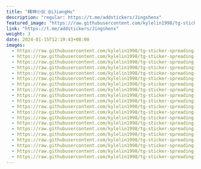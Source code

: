 ```yaml
---
title: "精神小伙 @iJiangHu"
description: "regular: https://t.me/addstickers/Jingshenx"
featured_image: "https://raw.githubusercontent.com/kylelin1998/tg-sticker-spreading-worldwide-images/main/img/6e664ed0-c685-4276-bf44-b3039131b5a7.jpg"
link: "https://t.me/addstickers/Jingshenx"
weight: 3
date: 2024-01-15T12:19:43+08:00
images:
  - https://raw.githubusercontent.com/kylelin1998/tg-sticker-spreading-worldwide-images/main/img/6e664ed0-c685-4276-bf44-b3039131b5a7.jpg
  - https://raw.githubusercontent.com/kylelin1998/tg-sticker-spreading-worldwide-images/main/img/6e8fdd1a-8c87-4e8c-b096-f4d2f1e97d3f.jpg
  - https://raw.githubusercontent.com/kylelin1998/tg-sticker-spreading-worldwide-images/main/img/5d219f52-b21a-48dd-b5df-637086bd3046.jpg
  - https://raw.githubusercontent.com/kylelin1998/tg-sticker-spreading-worldwide-images/main/img/f4027f3a-d454-4077-a362-b968127bdae0.jpg
  - https://raw.githubusercontent.com/kylelin1998/tg-sticker-spreading-worldwide-images/main/img/d0b8d9da-9592-42c5-b1bf-ba455a7c3f32.jpg
  - https://raw.githubusercontent.com/kylelin1998/tg-sticker-spreading-worldwide-images/main/img/1d8307ab-ca05-45f1-9575-fa4dd73f8ce9.jpg
  - https://raw.githubusercontent.com/kylelin1998/tg-sticker-spreading-worldwide-images/main/img/62d0ba63-3581-40d0-a734-dd9fabf832f1.jpg
  - https://raw.githubusercontent.com/kylelin1998/tg-sticker-spreading-worldwide-images/main/img/0f97f2b3-3d43-412c-865c-41f6ededd91e.jpg
  - https://raw.githubusercontent.com/kylelin1998/tg-sticker-spreading-worldwide-images/main/img/13308abf-4d6f-4d4e-8b27-e542ab61c69a.jpg
  - https://raw.githubusercontent.com/kylelin1998/tg-sticker-spreading-worldwide-images/main/img/0fbc6553-a4db-451f-b810-6e314f2c7fdc.jpg
  - https://raw.githubusercontent.com/kylelin1998/tg-sticker-spreading-worldwide-images/main/img/002860e3-00f8-4647-ba42-19f5cc6b8a89.jpg
  - https://raw.githubusercontent.com/kylelin1998/tg-sticker-spreading-worldwide-images/main/img/38c8cc53-f581-4d85-b23c-f1ba2aeb22a1.jpg
  - https://raw.githubusercontent.com/kylelin1998/tg-sticker-spreading-worldwide-images/main/img/1c40dd73-b7da-4d26-bc0e-9cf69b101cdf.jpg
  - https://raw.githubusercontent.com/kylelin1998/tg-sticker-spreading-worldwide-images/main/img/f951a980-7afa-4355-96fb-34b648b6dfde.jpg
  - https://raw.githubusercontent.com/kylelin1998/tg-sticker-spreading-worldwide-images/main/img/0c20a39d-5616-44b5-8405-8a6333793675.jpg
  - https://raw.githubusercontent.com/kylelin1998/tg-sticker-spreading-worldwide-images/main/img/15ce178b-b621-42b7-aa23-3907f831e29a.jpg
  - https://raw.githubusercontent.com/kylelin1998/tg-sticker-spreading-worldwide-images/main/img/d6269363-5a33-4831-8b94-0f416cc15c19.jpg
  - https://raw.githubusercontent.com/kylelin1998/tg-sticker-spreading-worldwide-images/main/img/8410ab55-6a9e-40cc-9b9c-777115a3ccf4.jpg
  - https://raw.githubusercontent.com/kylelin1998/tg-sticker-spreading-worldwide-images/main/img/70e9a646-19eb-4eea-b340-7121128721ff.jpg
  - https://raw.githubusercontent.com/kylelin1998/tg-sticker-spreading-worldwide-images/main/img/f987e66d-406b-4cb9-bdc6-bb94fa9164eb.jpg
---
```


